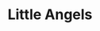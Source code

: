 ---
title: "Little Angels"
summary: "Little Angels is a hard rock band from Scarborough, England, United Kingdom, that was formed in 1985 under the name of Mr. Thrud. In 1987, the band changed its name to Little Angels. In November 2008 died at the age of thirty-nine. Toby, Bruce, Jimmy and Mark meet again for the first time in fifteen years as they attend his funeral in Darlington. From the tragic death of old friendships were rekindled. Officially back together in 2012 Fan club:"
image: "little-angels.jpg"
apple_music_artist_url: "https://music.apple.com/gb/artist/little-angels/16322702"
wikipedia_url: "https://en.wikipedia.org/wiki/Little_Angels"
---